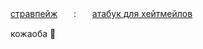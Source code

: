 [стравпейж](https://dollydollz.straw.page/)ㅤㅤ:ㅤㅤ[атабук для хейтмейлов](https://bunnidollz.atabook.org/)

кожаоба 💜
